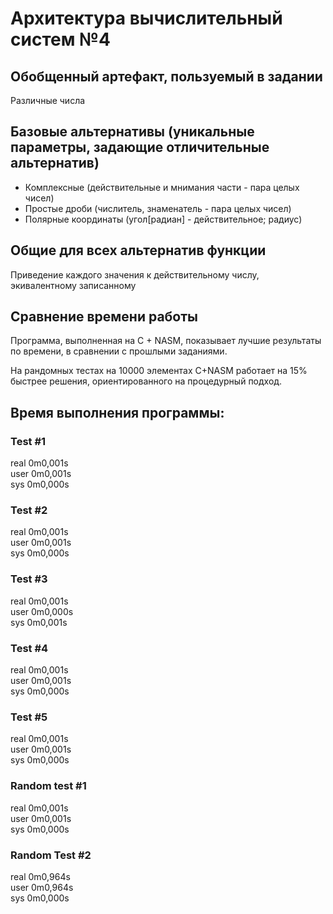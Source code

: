 # Архитектура вычислительный систем №4

## Обобщенный артефакт, пользуемый в задании
Различные числа
## Базовые альтернативы (уникальные параметры, задающие отличительные альтернатив)
* Комплексные (действительные и мнимания части - пара целых чисел)
* Простые дроби (числитель, знаменатель - пара целых чисел)
* Полярные координаты (угол[радиан] - действительное; радиус)

## Общие для всех альтернатив функции
Приведение каждого значения к действительному числу, экивалентному записанному


## Сравнение времени работы
Программа, выполненная на C + NASM, показывает лучшие результаты по времени, в сравнении
с прошлыми заданиями.

На рандомных тестах на 10000 элементах C+NASM работает на 15% быстрее решения, ориентированного
на процедурный подход.

## Время выполнения программы:

### Test #1

real    0m0,001s  
user    0m0,001s  
sys     0m0,000s  

### Test #2

real    0m0,001s  
user    0m0,001s  
sys     0m0,000s    

### Test #3

real    0m0,001s  
user    0m0,000s  
sys     0m0,001s  

### Test #4

real    0m0,001s  
user    0m0,001s  
sys     0m0,000s  

### Test #5

real    0m0,001s  
user    0m0,001s  
sys     0m0,000s    
### Random test #1

real    0m0,001s  
user    0m0,001s  
sys     0m0,000s  

### Random Test #2

real    0m0,964s  
user    0m0,964s  
sys     0m0,000s  

